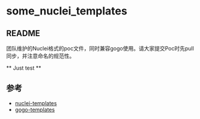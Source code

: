 # some_nuclei_templates

## README

团队维护的Nuclei格式的poc文件，同时兼容gogo使用。请大家提交Poc时先pull同步，并注意命名的规范性。

** Just test **
## 参考

+ [nuclei-templates](https://github.com/projectdiscovery/nuclei-templates)
+ [gogo-templates](https://github.com/chainreactors/gogo-templates)
